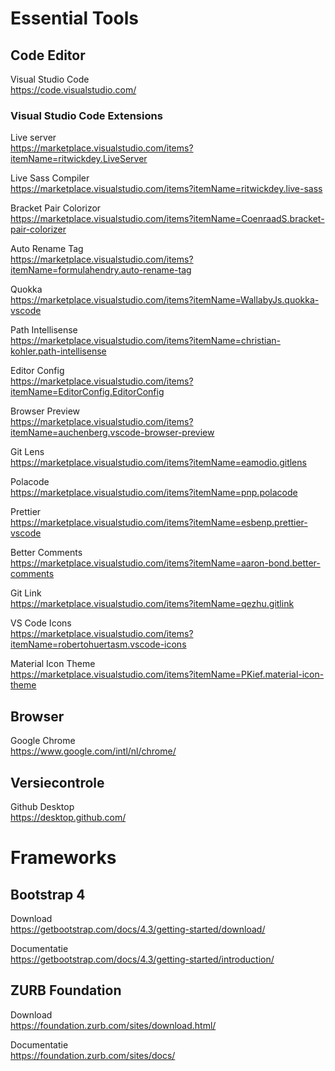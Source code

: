 # Essential Tools

## Code Editor

Visual Studio Code  
https://code.visualstudio.com/

### Visual Studio Code Extensions

Live server  
https://marketplace.visualstudio.com/items?itemName=ritwickdey.LiveServer

Live Sass Compiler  
https://marketplace.visualstudio.com/items?itemName=ritwickdey.live-sass

Bracket Pair Colorizor  
https://marketplace.visualstudio.com/items?itemName=CoenraadS.bracket-pair-colorizer

Auto Rename Tag  
https://marketplace.visualstudio.com/items?itemName=formulahendry.auto-rename-tag

Quokka  
https://marketplace.visualstudio.com/items?itemName=WallabyJs.quokka-vscode

Path Intellisense  
https://marketplace.visualstudio.com/items?itemName=christian-kohler.path-intellisense

Editor Config  
https://marketplace.visualstudio.com/items?itemName=EditorConfig.EditorConfig

Browser Preview  
https://marketplace.visualstudio.com/items?itemName=auchenberg.vscode-browser-preview

Git Lens  
https://marketplace.visualstudio.com/items?itemName=eamodio.gitlens

Polacode  
https://marketplace.visualstudio.com/items?itemName=pnp.polacode

Prettier  
https://marketplace.visualstudio.com/items?itemName=esbenp.prettier-vscode

Better Comments  
https://marketplace.visualstudio.com/items?itemName=aaron-bond.better-comments

Git Link  
https://marketplace.visualstudio.com/items?itemName=qezhu.gitlink

VS Code Icons  
https://marketplace.visualstudio.com/items?itemName=robertohuertasm.vscode-icons

Material Icon Theme  
https://marketplace.visualstudio.com/items?itemName=PKief.material-icon-theme

## Browser

Google Chrome  
https://www.google.com/intl/nl/chrome/

## Versiecontrole

Github Desktop  
https://desktop.github.com/

# Frameworks

## Bootstrap 4

Download  
https://getbootstrap.com/docs/4.3/getting-started/download/

Documentatie  
https://getbootstrap.com/docs/4.3/getting-started/introduction/

## ZURB Foundation

Download  
https://foundation.zurb.com/sites/download.html/

Documentatie  
https://foundation.zurb.com/sites/docs/
